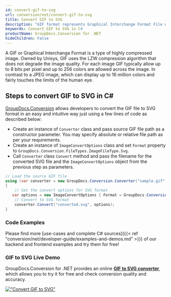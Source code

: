 ```yaml
---
id: convert-gif-to-svg
url: conversion/net/convert-gif-to-svg
title: Convert GIF to SVG
description: "GIF format represents Graphical Interchange Format File with .gif extension. Learn how to convert GIF to SVG file programmatically in C# language using GroupDocs.Conversion for .NET library."
keywords: Convert GIF to SVG in C#
productName: GroupDocs.Conversion for .NET
hideChildren: False
---
```


A GIF or Graphical Interchange Format is a type of highly compressed image. Owned by Unisys, GIF uses the LZW compression algorithm that does not degrade the image quality. For each image GIF typically allow up to 8 bits per pixel and up to 256 colors are allowed across the image. In contrast to a JPEG image, which can display up to 16 million colors and fairly touches the limits of the human eye.

## Steps to convert GIF to SVG in C#

[GroupDocs.Conversion](https://products.groupdocs.com/conversion/net) allows developers to convert the GIF file to SVG format in an easy and intuitive way just using a few lines of code as described below:

* Create an instance of `Converter` class and pass source GIF file path as a constructor parameter. You may specify absolute or relative file path as per your requirements. 
* Create an instance of `ImageConvertOptions` class and set `Format` property to `GroupDocs.Conversion.FileTypes.ImageFileType.Svg`.
* Call `Converter` class `Convert` method and pass the filename for the converted SVG file and the `ImageConvertOptions` object from the previous step as parameters.

```csharp
// Load the source GIF file
using (var converter = new GroupDocs.Conversion.Converter("sample.gif"))
{
    // Set the convert options for SVG format
   var options = new ImageConvertOptions { Format = GroupDocs.Conversion.FileTypes.ImageFileType.Svg };
    // Convert to SVG format
    converter.Convert("converted.svg", options);
}
```

### Code Examples

Please find more [use-cases and complete C# sources]({{< ref "conversion/net/developer-guide/examples-and-demos.md" >}}) of our backend and frontend examples and try them for free!

### GIF to SVG Live Demo

GroupDocs.Conversion for .NET provides an online [**GIF to SVG converter**](https://products.groupdocs.app/conversion/gif-to-svg), which allows you to try it for free and check conversion quality and accuracy.

[!["Convert GIF to SVG"](conversion/net/images/convert-to-svg/convert-gif-to-svg.png)](https://products.groupdocs.app/conversion/gif-to-svg)
